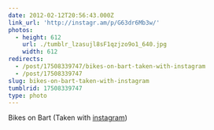 ```yaml
---
date: 2012-02-12T20:56:43.000Z
link_url: 'http://instagr.am/p/G63dr6Mb3w/'
photos:
  - height: 612
    url: ./tumblr_lzasujl8sF1qzjzo9o1_640.jpg
    width: 612
redirects:
  - /post/17508339747/bikes-on-bart-taken-with-instagram
  - /post/17508339747
slug: bikes-on-bart-taken-with-instagram
tumblrid: 17508339747
type: photo
---
```

<p>Bikes on Bart (Taken with <a href="http://instagr.am">instagram</a>)</p>
